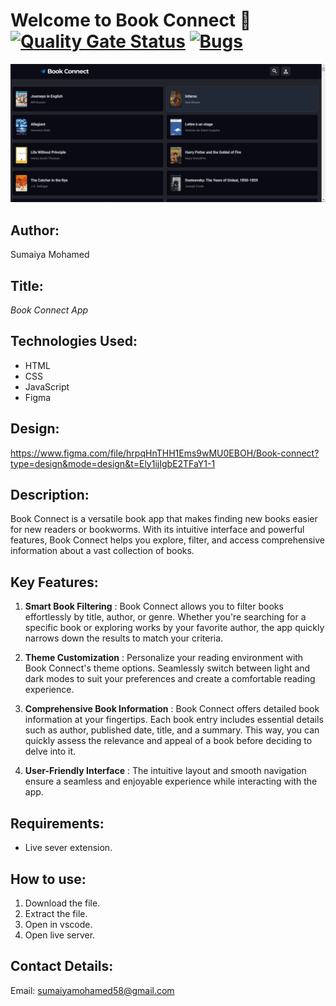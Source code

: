 # Welcome to Book Connect 👋 [![Quality Gate Status](https://sonarcloud.io/api/project_badges/measure?project=Sumaiya-Mohamed_Book-Connect-html_Css_Javascript&metric=alert_status)](https://sonarcloud.io/summary/new_code?id=Sumaiya-Mohamed_Book-Connect-html_Css_Javascript)   [![Bugs](https://sonarcloud.io/api/project_badges/measure?project=Sumaiya-Mohamed_Book-Connect-html_Css_Javascript&metric=bugs)](https://sonarcloud.io/summary/new_code?id=Sumaiya-Mohamed_Book-Connect-html_Css_Javascript)
![Image of the book connect app running through the live server extension](./images/AppUi.png)

## Author:  
Sumaiya Mohamed


## Title: 
  _Book Connect App_

## Technologies Used:
* HTML
* CSS 
* JavaScript
* Figma

## Design:
https://www.figma.com/file/hrpqHnTHH1Ems9wMU0EBOH/Book-connect?type=design&mode=design&t=Ely1ijIgbE2TFaY1-1

## Description:
  Book Connect is a versatile book app that makes finding new books easier for new readers or bookworms. With its intuitive interface and powerful features, Book Connect helps you explore, filter, and access comprehensive information about a vast collection of books. 

## Key Features:

1. **Smart Book Filtering** : Book Connect allows you to filter books effortlessly by title, author, or genre. Whether you're searching for a specific book or exploring works by your favorite author, the app quickly narrows down the results to match your criteria.

1. **Theme Customization** : Personalize your reading environment with Book Connect's theme options. Seamlessly switch between light and dark modes to suit your preferences and create a comfortable reading experience.

1. **Comprehensive Book Information** : Book Connect offers detailed book information at your fingertips. Each book entry includes essential details such as author, published date, title, and a summary. This way, you can quickly assess the relevance and appeal of a book before deciding to delve into it.

1. **User-Friendly Interface** : The intuitive layout and smooth navigation ensure a seamless and enjoyable experience while interacting with the app.

## Requirements:
* Live sever extension.

## How to use: 
1. Download the file.
1. Extract the file.
1. Open in vscode.
1. Open live server.

## Contact Details:
Email: sumaiyamohamed58@gmail.com

